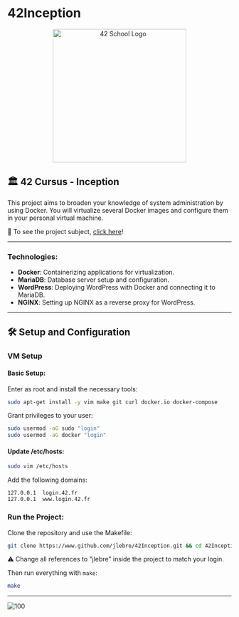 # 42Inception

<p align="center">
  <img src="https://user-images.githubusercontent.com/94384240/170163573-2e001946-86f1-406b-9959-b0c39a007c0b.jpeg" alt="42 School Logo" width="300">
</p>

## 🏛 42 Cursus - Inception

This project aims to broaden your knowledge of system administration by using Docker. You will virtualize several Docker images and configure them in your personal virtual machine.

📜 To see the project subject, [click here](https://github.com/user-attachments/files/19511359/Inception.pdf)!  

---

### Technologies:
- **Docker**: Containerizing applications for virtualization.
- **MariaDB**: Database server setup and configuration.
- **WordPress**: Deploying WordPress with Docker and connecting it to MariaDB.
- **NGINX**: Setting up NGINX as a reverse proxy for WordPress.

---

## 🛠 Setup and Configuration

### VM Setup

#### Basic Setup:
Enter as root and install the necessary tools:
```bash
sudo apt-get install -y vim make git curl docker.io docker-compose
```

Grant privileges to your user:
```bash
sudo usermod -aG sudo "login"
sudo usermod -aG docker "login"
```

#### Update /etc/hosts:
```bash
sudo vim /etc/hosts
```
Add the following domains:
```
127.0.0.1  login.42.fr
127.0.0.1  www.login.42.fr
```

### Run the Project:
Clone the repository and use the Makefile:
```bash
git clone https://www.github.com/jlebre/42Inception.git && cd 42Inception
```
⚠️ Change all references to "jlebre" inside the project to match your login.

Then run everything with `make`:
```bash
make
```

---

![100](https://user-images.githubusercontent.com/94384240/170165431-9908395e-0389-4a13-a0cc-2593a32a0939.png)
